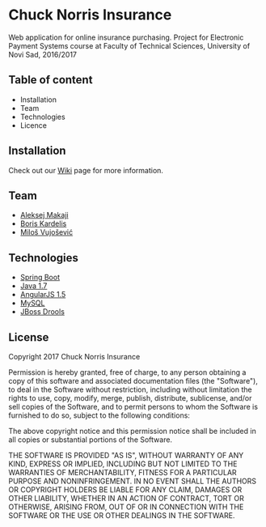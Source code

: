 # Chuck Norris Insurance
Web application for online insurance purchasing. Project for Electronic Payment Systems course at Faculty of Technical Sciences, University of Novi Sad, 2016/2017

## Table of content
* Installation
* Team
* Technologies
* Licence

## Installation
Check out our [Wiki](https://github.com/boriskardelis/SEP_2016/wiki) page for more information.

## Team 
* [Aleksej Makaji](https://github.com/karmaobserver)
* [Boris Kardelis](https://github.com/boriskardelis)
* [Miloš Vujošević](https://github.com/mikofcf)

## Technologies
* [Spring Boot](https://projects.spring.io/spring-boot/)
* [Java 1.7](https://www.java.com/en/)
* [AngularJS 1.5](https://angularjs.org/)
* [MySQL](https://www.mysql.com/)
* [JBoss Drools](https://www.drools.org/)

## License
Copyright 2017 Chuck Norris Insurance

Permission is hereby granted, free of charge, to any person obtaining a copy of this software and associated documentation files (the "Software"), to deal in the Software without restriction, including without limitation the rights to use, copy, modify, merge, publish, distribute, sublicense, and/or sell copies of the Software, and to permit persons to whom the Software is furnished to do so, subject to the following conditions:

The above copyright notice and this permission notice shall be included in all copies or substantial portions of the Software.

THE SOFTWARE IS PROVIDED "AS IS", WITHOUT WARRANTY OF ANY KIND, EXPRESS OR IMPLIED, INCLUDING BUT NOT LIMITED TO THE WARRANTIES OF MERCHANTABILITY, FITNESS FOR A PARTICULAR PURPOSE AND NONINFRINGEMENT. IN NO EVENT SHALL THE AUTHORS OR COPYRIGHT HOLDERS BE LIABLE FOR ANY CLAIM, DAMAGES OR OTHER LIABILITY, WHETHER IN AN ACTION OF CONTRACT, TORT OR OTHERWISE, ARISING FROM, OUT OF OR IN CONNECTION WITH THE SOFTWARE OR THE USE OR OTHER DEALINGS IN THE SOFTWARE.

